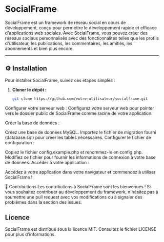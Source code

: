 # SocialFrame

SocialFrame est un framework de réseau social en cours de développement, conçu pour permettre le développement rapide et efficace d'applications web sociales. Avec SocialFrame, vous pouvez créer des réseaux sociaux personnalisés avec des fonctionnalités telles que les profils d'utilisateur, les publications, les commentaires, les amitiés, les abonnements et bien plus encore.

---

## :gear: Installation

Pour installer SocialFrame, suivez ces étapes simples :

1. **Cloner le dépôt :**
   ```bash
   git clone https://github.com/votre-utilisateur/socialframe.git
Configurer votre serveur web :
Configurez votre serveur web pour pointer vers le dossier public de SocialFrame comme racine de votre application.

Créer la base de données :

Créez une base de données MySQL.
Importez le fichier de migration fourni (database.sql) pour créer les tables nécessaires.
Configurer le fichier de configuration :

Copiez le fichier config.example.php et renommez-le en config.php.
Modifiez ce fichier pour fournir les informations de connexion à votre base de données.
Accéder à votre application :

Accédez à votre application dans votre navigateur et commencez à utiliser SocialFrame !

:handshake: Contributions
Les contributions à SocialFrame sont les bienvenues ! Si vous souhaitez contribuer au développement du framework, n'hésitez pas à soumettre une pull request avec vos modifications ou à signaler des problèmes dans la section des issues.

## Licence
SocialFrame est distribué sous la licence MIT. Consultez le fichier LICENSE pour plus d'informations.